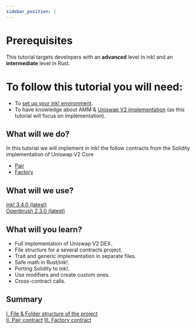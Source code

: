 ```yaml
---
sidebar_position: 1
---
```


# Prerequisites
This tutorial targets developers with an **advanced** level in ink! and an **intermediate** level in Rust.

# To follow this tutorial you will need:
- To [set up your ink! environment](../../XVM%20and%20WASM/setup_your_ink_environment.md).
- To have knowledge about AMM & [Uniswap V2 implementation](https://docs.uniswap.org/contracts/v2/overview) (as this tutorial will focus on implementation).

## What will we do?
In this tutorial we will implement in ink! the follow contracts from the Solidity implementation of Uniswap V2 Core
- [Pair](https://github.com/Uniswap/v2-core/blob/master/contracts/UniswapV2Pair.sol)
- [Factory](https://github.com/Uniswap/v2-core/blob/master/contracts/UniswapV2Factory.sol)

## What will we use?
[ink! 3.4.0 (latest)](https://github.com/paritytech/ink/tree/v3.4.0)   
[Openbrush 2.3.0 (latest)](https://github.com/Supercolony-net/openbrush-contracts/tree/v2.3.0)

## What will you learn?
- Full implementation of Uniswap V2 DEX.
- File structure for a several contracts project.
- Trait and generic implementation in separate files.
- Safe math in Rust/ink!.
- Porting Solidity to ink!.
- Use modifiers and create custom ones.
- Cross-contract calls.

## Summary
[I. File & Folder structure of the project](./Structure/file-structure.md)    
[II. Pair contract](./Pair/psp22.md)
[III. Factory contract](./Factory/getters.md)
